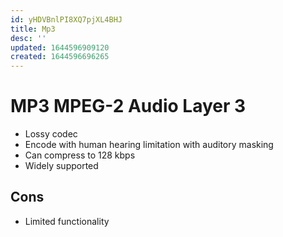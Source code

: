 ```yaml
---
id: yHDVBnlPI8XQ7pjXL4BHJ
title: Mp3
desc: ''
updated: 1644596909120
created: 1644596696265
---
```

# MP3 MPEG-2 Audio Layer 3

* Lossy codec
* Encode with human hearing limitation with auditory masking
* Can compress to 128 kbps
* Widely supported

## Cons
* Limited functionality
